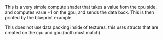 This is a very simple compute shader that takes a value from the cpu side, and computes value +1 on the gpu, and sends the data back. This is then printed by the blueprint example.

This does not use data packing inside of textures, this uses structs that are created on the cpu and gpu (both must match)